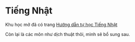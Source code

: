 # Tiếng Nhật

Khu học mở đã có trang [Hướng dẫn tự học Tiếng Nhật](https://daihocmo.github.io/tieng-nhat/)

Còn lại là các môn như dịch thuật thôi, mình sẽ bổ sung sau.